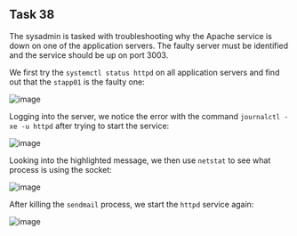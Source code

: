 ## Task 38

The sysadmin is tasked with troubleshooting why the Apache service is down on one of the application servers. The faulty server must be identified and the service should be up on port 3003.

We first try the `systemctl status httpd` on all application servers and find out that the `stapp01` is the faulty one:

![image](https://github.com/kmilach/kodekloud-engineer/assets/53876300/438ba09f-1353-4b9c-bb61-fea512dfafa8)

Logging into the server, we notice the error with the command `journalctl -xe -u httpd` after trying to start the service:

![image](https://github.com/kmilach/kodekloud-engineer/assets/53876300/d306cb84-cffa-4a65-929d-d9095566441f)

Looking into the highlighted message, we then use `netstat` to see what process is using the socket:

![image](https://github.com/kmilach/kodekloud-engineer/assets/53876300/7db7ad91-7942-4b88-93c3-70903bc23381)

After killing the `sendmail` process, we start the `httpd` service again:

![image](https://github.com/kmilach/kodekloud-engineer/assets/53876300/31c689dd-2ce7-49c2-96f6-1c9a049d3692)
